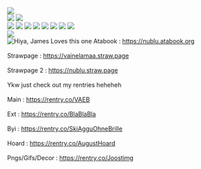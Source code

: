 <br> ![](https://files.catbox.moe/sy46yd.gif)
<br> ![](https://files.catbox.moe/y38wrr.png) ![](https://files.catbox.moe/8joml5.png)
<br> ![](https://files.catbox.moe/snao4v.gif) ![](https://files.catbox.moe/212t59.gif) 
![](https://files.catbox.moe/q00tfr.gif) ![](https://files.catbox.moe/sgw976.gif) ![](https://files.catbox.moe/vrmhdx.gif) ![](https://files.catbox.moe/8yb39v.gif) ![](https://files.catbox.moe/h03uz9.gif) ![](https://files.catbox.moe/x0z28l.gif)
<br> ![](https://komarev.com/ghpvc/?username=vaebgang)
<br>![Hiya, James Loves this one](https://files.catbox.moe/ofonuw.gif)  Atabook : https://nublu.atabook.org <br>
<br> Strawpage : https://vainelamaa.straw.page <br>
<br> Strawpage 2 : https://nublu.straw.page <br>
<br>Ykw just check out my rentries heheheh<br>
 <br>Main : https://rentry.co/VAEB<br>
 <br>Ext : https://rentry.co/BlaBlaBla<br>
 <br>Byi : https://rentry.co/SkiAgguOhneBrille<br>
 <br>Hoard : https://rentry.co/AugustHoard<br>
 <br>Pngs/Gifs/Decor : https://rentry.co/Joostimg<br>
